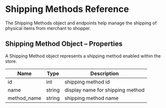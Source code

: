 # <span class="jumptarget"> Shipping Methods Reference </span>

The Shipping Methods object and endpoints help manage the shipping of physical items from merchant to shopper.

## <span class="jumptarget"> Shipping Method Object – Properties </span>

A Shipping Method object represents a shipping method enabled within the store.

| Name | Type | Description |
| --- | --- | --- |
| id | int | shipping method id |
| name | string | display name for shipping method |
| method_name | string | shipping method name |
